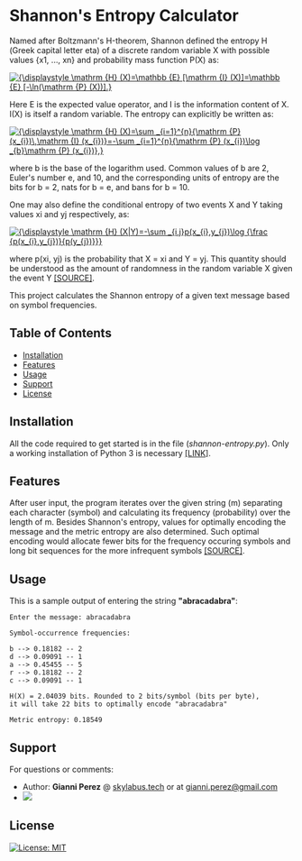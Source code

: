 # Shannon's Entropy Calculator

Named after Boltzmann's Η-theorem, Shannon defined the entropy Η (Greek capital letter eta) of a discrete random variable X with possible values {x1, ..., xn} and probability mass function P(X) as:

<a href="https://www.codecogs.com/eqnedit.php?latex={\displaystyle&space;\mathrm&space;{H}&space;(X)=\mathbb&space;{E}&space;[\mathrm&space;{I}&space;(X)]=\mathbb&space;{E}&space;[-\ln(\mathrm&space;{P}&space;(X))].}" target="_blank"><img src="https://latex.codecogs.com/gif.latex?{\displaystyle&space;\mathrm&space;{H}&space;(X)=\mathbb&space;{E}&space;[\mathrm&space;{I}&space;(X)]=\mathbb&space;{E}&space;[-\ln(\mathrm&space;{P}&space;(X))].}" title="{\displaystyle \mathrm {H} (X)=\mathbb {E} [\mathrm {I} (X)]=\mathbb {E} [-\ln(\mathrm {P} (X))].}" /></a>

Here E is the expected value operator, and I is the information content of X. I(X) is itself a random variable. The entropy can explicitly be written as:

<a href="https://www.codecogs.com/eqnedit.php?latex={\displaystyle&space;\mathrm&space;{H}&space;(X)=\sum&space;_{i=1}^{n}{\mathrm&space;{P}&space;(x_{i})\,\mathrm&space;{I}&space;(x_{i})}=-\sum&space;_{i=1}^{n}{\mathrm&space;{P}&space;(x_{i})\log&space;_{b}\mathrm&space;{P}&space;(x_{i})},}" target="_blank"><img src="https://latex.codecogs.com/gif.latex?{\displaystyle&space;\mathrm&space;{H}&space;(X)=\sum&space;_{i=1}^{n}{\mathrm&space;{P}&space;(x_{i})\,\mathrm&space;{I}&space;(x_{i})}=-\sum&space;_{i=1}^{n}{\mathrm&space;{P}&space;(x_{i})\log&space;_{b}\mathrm&space;{P}&space;(x_{i})},}" title="{\displaystyle \mathrm {H} (X)=\sum _{i=1}^{n}{\mathrm {P} (x_{i})\,\mathrm {I} (x_{i})}=-\sum _{i=1}^{n}{\mathrm {P} (x_{i})\log _{b}\mathrm {P} (x_{i})},}" /></a>

where b is the base of the logarithm used. Common values of b are 2, Euler's number e, and 10, and the corresponding units of entropy are the bits for b = 2, nats for b = e, and bans for b = 10.

One may also define the conditional entropy of two events X and Y taking values xi and yj respectively, as:

<a href="https://www.codecogs.com/eqnedit.php?latex={\displaystyle&space;\mathrm&space;{H}&space;(X|Y)=-\sum&space;_{i,j}p(x_{i},y_{j})\log&space;{\frac&space;{p(x_{i},y_{j})}{p(y_{j})}}}" target="_blank"><img src="https://latex.codecogs.com/gif.latex?{\displaystyle&space;\mathrm&space;{H}&space;(X|Y)=-\sum&space;_{i,j}p(x_{i},y_{j})\log&space;{\frac&space;{p(x_{i},y_{j})}{p(y_{j})}}}" title="{\displaystyle \mathrm {H} (X|Y)=-\sum _{i,j}p(x_{i},y_{j})\log {\frac {p(x_{i},y_{j})}{p(y_{j})}}}" /></a>

where p(xi, yj) is the probability that X = xi and Y = yj. This quantity should be understood as the amount of randomness in the random variable X given the event Y [[SOURCE]](https://en.wikipedia.org/wiki/Entropy_(information_theory)#Definition).

This project calculates the Shannon entropy of a given text message based on symbol frequencies.

## Table of Contents

- [Installation](#installation)
- [Features](#features)
- [Usage](#usage)
- [Support](#support)
- [License](#license)

## Installation

All the code required to get started is in the file (*shannon-entropy.py*). Only a working installation of Python 3 is necessary [[LINK]](https://www.python.org/).

## Features

After user input, the program iterates over the given string (m) separating each character (symbol) and calculating its frequency (probability) over the length of m.  Besides Shannon's entropy, values for optimally encoding the message and the metric entropy are also determined. Such optimal encoding would allocate fewer bits for the frequency occuring symbols and long bit sequences for the more infrequent symbols [[SOURCE]](http://www.bearcave.com/misl/misl_tech/wavelets/compression/shannon.html). 

## Usage

This is a sample output of entering the string **"abracadabra"**:

```
Enter the message: abracadabra

Symbol-occurrence frequencies:

b --> 0.18182 -- 2
d --> 0.09091 -- 1
a --> 0.45455 -- 5
r --> 0.18182 -- 2
c --> 0.09091 -- 1

H(X) = 2.04039 bits. Rounded to 2 bits/symbol (bits per byte),
it will take 22 bits to optimally encode "abracadabra"

Metric entropy: 0.18549
```

## Support

For questions or comments:

- Author: **Gianni Perez** @ [skylabus.tech](https://www.skylabus.tech) or at gianni.perez@gmail.com
- [![](http://www.linkedin.com/img/webpromo/btn_liprofile_blue_80x15.png)](https://www.linkedin.com/in/gianni-perez/)


## License

[![License: MIT](https://img.shields.io/badge/License-MIT-yellow.svg)](https://github.com/ambron60/l-system-drawing/blob/master/LICENSE.md)